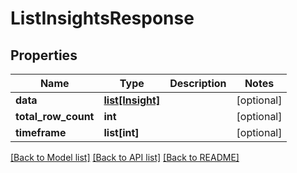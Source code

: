 # ListInsightsResponse

## Properties
Name | Type | Description | Notes
------------ | ------------- | ------------- | -------------
**data** | [**list[Insight]**](Insight.md) |  | [optional] 
**total_row_count** | **int** |  | [optional] 
**timeframe** | **list[int]** |  | [optional] 

[[Back to Model list]](../README.md#documentation-for-models) [[Back to API list]](../README.md#documentation-for-api-endpoints) [[Back to README]](../README.md)


